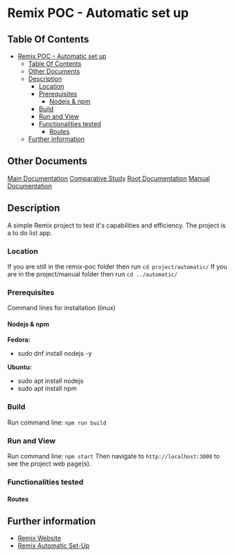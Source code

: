 # Remix POC - Automatic set up

## Table Of Contents

- [Remix POC - Automatic set up](#remix-poc---automatic-set-up)
  - [Table Of Contents](#table-of-contents)
  - [Other Documents](#other-documents)
  - [Description](#description)
    - [Location](#location)
    - [Prerequisites](#prerequisites)
      - [Nodejs \& npm](#nodejs--npm)
    - [Build](#build)
    - [Run and View](#run-and-view)
    - [Functionalities tested](#functionalities-tested)
      - [Routes](#routes)
  - [Further information](#further-information)

## Other Documents

[Main Documentation](../../../../../README.md)
[Comparative Study](../../../README.md)
[Root Documentation](..//../README.md)
[Manual Documentation](../manual/README.md)

## Description

A simple Remix project to test it's capabilities and efficiency.
The project is a to do list app.

### Location

If you are still in the remix-poc folder then run `cd project/automatic/`
If you are in the project/manual folder then run `cd ../automatic/`

### Prerequisites

Command lines for installation (linux)

#### Nodejs & npm

**Fedora:**

- sudo dnf install nodejs -y

**Ubuntu:**

- sudo apt install nodejs
- sudo apt install npm

### Build

Run command line: `npm run build`

### Run and View

Run command line: `npm start`
Then navigate to `http://localhost:3000` to see the project web page(s).

### Functionalities tested

#### Routes

## Further information

- [Remix Website](https://remix.run/)
- [Remix Automatic Set-Up](https://remix.run/docs/en/main/other-api/create-remix)
